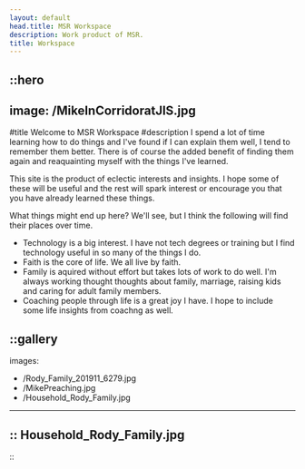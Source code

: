 ```yaml
---
layout: default
head.title: MSR Workspace
description: Work product of MSR.
title: Workspace
---
```


::hero
---
image: /MikeInCorridoratJIS.jpg
---
#title
Welcome to MSR Workspace
#description
I spend a lot of time learning how to do things and I've found if I can explain them well, I tend to remember them better.  There is of course the added benefit of finding them again and reaquainting myself with the things I've learned.

This site is the product of eclectic interests and insights.  I hope some of these will be useful and the rest will spark interest or encourage you that you have already learned these things.

What things might end up here? We'll see, but I think the following will find their places over time.

  - Technology is a big interest.  I have not tech degrees or training but I find technology useful in so many of the things I do.
  - Faith is the core of life.  We all live by faith.
  - Family is aquired without effort but takes lots of work to do well. I'm always working thought thoughts about family, marriage, raising kids and caring for adult family members.
  - Coaching people through life is a great joy I have.  I hope to include some life insights from coachng as well.





::gallery
---
images:
  - /Rody_Family_201911_6279.jpg
  - /MikePreaching.jpg
  - /Household_Rody_Family.jpg
---
::
Household_Rody_Family.jpg
---
::
